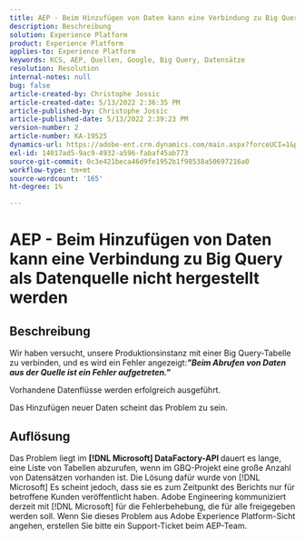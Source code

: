 ```yaml
---
title: AEP - Beim Hinzufügen von Daten kann eine Verbindung zu Big Query als Datenquelle nicht hergestellt werden
description: Beschreibung
solution: Experience Platform
product: Experience Platform
applies-to: Experience Platform
keywords: KCS, AEP, Quellen, Google, Big Query, Datensätze
resolution: Resolution
internal-notes: null
bug: false
article-created-by: Christophe Jossic
article-created-date: 5/13/2022 2:36:35 PM
article-published-by: Christophe Jossic
article-published-date: 5/13/2022 2:39:23 PM
version-number: 2
article-number: KA-19525
dynamics-url: https://adobe-ent.crm.dynamics.com/main.aspx?forceUCI=1&pagetype=entityrecord&etn=knowledgearticle&id=1a607b16-cad2-ec11-a7b5-00224809c27a
exl-id: 14017ad5-9ac9-4932-a596-fabaf45ab773
source-git-commit: 0c3e421beca46d9fe1952b1f98538a50697216a0
workflow-type: tm+mt
source-wordcount: '165'
ht-degree: 1%

---
```


# AEP - Beim Hinzufügen von Daten kann eine Verbindung zu Big Query als Datenquelle nicht hergestellt werden

## Beschreibung


Wir haben versucht, unsere Produktionsinstanz mit einer Big Query-Tabelle zu verbinden, und es wird ein Fehler angezeigt:<b>*&quot;Beim Abrufen von Daten aus der Quelle ist ein Fehler aufgetreten.&quot;</b>*

Vorhandene Datenflüsse werden erfolgreich ausgeführt.

Das Hinzufügen neuer Daten scheint das Problem zu sein.


## Auflösung


Das Problem liegt im <b>[!DNL Microsoft] DataFactory-API </b>dauert es lange, eine Liste von Tabellen abzurufen, wenn im GBQ-Projekt eine große Anzahl von Datensätzen vorhanden ist. Die Lösung dafür wurde von [!DNL Microsoft] Es scheint jedoch, dass sie es zum Zeitpunkt des Berichts nur für betroffene Kunden veröffentlicht haben. Adobe Engineering kommuniziert derzeit mit [!DNL Microsoft] für die Fehlerbehebung, die für alle freigegeben werden soll. Wenn Sie dieses Problem aus Adobe Experience Platform-Sicht angehen, erstellen Sie bitte ein Support-Ticket beim AEP-Team.
